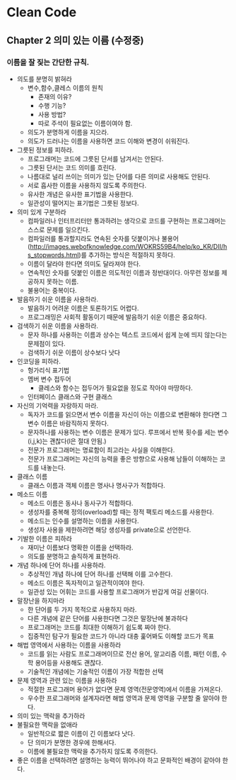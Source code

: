 # Clean Code

## Chapter 2 의미 있는 이름 (수정중)

### 이름을 잘 짖는 간단한 규칙.

* 의도를 분명히 밝혀라
	* 변수,함수,클레스 이름의 원칙
		* 존재의 이유?
		* 수행 기능?
		* 사용 방법?
		* 따로 주석이 필요없는 이름이여야 함.
	* 의도가 분명하게 이름을 지으라.
	* 의도가 드러나는 이름을 사용하면 코드 이해와 변경이 쉬워진다.
* 그릇된 정보를 피하라.
	* 프로그래머는 코드에 그릇된 단서를 남겨서는 안된다.
	* 그릇된 단서는 코드 의미를 흐린다.
	* 나름대로 널리 쓰이는 의미가 있는 단어를 다른 의미로 사용해도 안된다.
	* 서로 흡사한 이름을 사용하지 않도록 주의한다.
	* 유사한 개념은 유사한 표기법을 사용한다.
	* 일관성이 떨어지는 표기법은 그릇된 정보다.
* 의미 있게 구분하라
	* 컴파일러나 인터프리터만 통과하려는 생각으로 코드를 구현하는 프로그래머는 스스로 문제를 일으킨다.
	* 컴파일러를 통과할지라도 연속된 숫자를 덧붙이거나 불용어(http://images.webofknowledge.com/WOKRS59B4/help/ko_KR/DII/hs_stopwords.html)를 추가하는 방식은 적절하지 못하다.
	* 이름이 달라야 한다면 의미도 달라져야 한다.
	* 연속적인 숫자를 덧붙인 이름은 의도적인 이름과 정반대이다. 아무런 정보를 제공하지 못하는 이름.
	* 불용어는 중복이다.
* 발음하기 쉬운 이름을 사용하라.
	* 발음하기 어려운 이름은 토론하기도 어렵다.
	* 프로그래밍은 사회적 활동이기 때문에 발음하기 쉬운 이름은 중요하다.
* 검색하기 쉬운 이름을 사용하라.
	* 문자 하나를 사용하는 이름과 상수는 텍스트 코드에서 쉽게 눈에 띄지 않는다는 문제점이 있다.
	* 검색하기 쉬운 이름이 상수보다 낫다
* 인코딩을 피하라.
	* 헝가리식 표기법
	* 멤버 변수 접두어
		* 클레스와 함수는 접두어가 필요없을 정도로 작아야 마땅하다.
    * 인터페이스 클래스와 구현 클래스
* 자신의 기억력을 자랑하지 마라.
	* 독자가 코드를 읽으면서 변수 이름을 자신이 아는 이름으로 변환해야 한다면 그 변수 이름은 바람직하지 못하다.
	* 문자하나를 사용하는 변수 이름은 문제가 있다. 루프에서 반복 횟수를 세는 변수 (i,j,k)는 괜찮다(l은 절대 안됨.)
	* 전문가 프로그래머는 명료함이 최고라는 사실을 이해한다.
	* 전문가 프로그래머는 자신의 능력을 좋은 방향으로 사용해 남들이 이해하는 코드를 내놓는다.
* 클래스 이름
	* 클래스 이름과 객체 이름은 명사나 명사구가 적합하다.
* 메소드 이름
	* 메소드 이름은 동사나 동사구가 적합하다.
	* 생성자를 중복해 정의(overload)할 때는 정적 팩토리 메소드를 사용한다.
	* 메소드는 인수를 설명하는 이름을 사용한다.
	* 생성자 사용을 제한하려면 해당 생성자를 private으로 선언한다.
* 기발한 이름은 피하라
	* 재미난 이름보다 명확한 이름을 선택하라.
	* 의도를 분명하고 솔직하게 표현하라.
* 개념 하나에 단어 하나를 사용하라.
	* 추상적인 개념 하나에 단어 하나를 선택해 이를 고수한다.
	* 메소드 이름은 독자적이고 일관적이여야 한다.
	* 일관성 있는 어휘는 코드를 사용할 프로그래머가 반갑게 여길 선물이다.
* 말장난을 하지마라
	* 한 단어를 두 가지 목적으로 사용하지 마라.
	* 다른 개념에 같은 단어를 사용한다면 그것은 말장난에 불과하다
	* 프로그래머는 코드를 최대한 이해하기 쉽도록 짜야 한다.
	* 집중적인 탐구가 필요한 코드가 아니라 대충 훑어봐도 이해할 코드가 목표
* 해법 영역에서 사용하는 이름을 사용하라
	* 코드를 읽는 사람도 프로그래머이므로 전산 용어, 알고리즘 이름, 패턴 이름, 수학 용어등을 사용해도 괜찮다.
	* 기술적인 개념에는 기술적인 이름이 가장 적합한 선택
* 문제 영역과 관련 있는 이름을 사용하라
	* 적절한 프로그래머 용어가 없다면 문제 영역(전문영역)에서 이름을 가져온다.
	* 우수한 프로그래머와 설계자라면 해법 영역과 문제 영역을 구분할 줄 알아야 한다.
* 의미 있는 맥락을 추가하라
* 불필요한 맥락을 없애라
	* 일반적으로 짧은 이름이 긴 이름보다 낫다.
	* 단 의미가 분명한 경우에 한해서다.
	* 이름에 불필요한 맥락을 추가하지 않도록 주의한다.
* 좋은 이름을 선택하려면 설명하는 능력이 뛰어나야 하고 문화적인 배경이 같아야 한다.